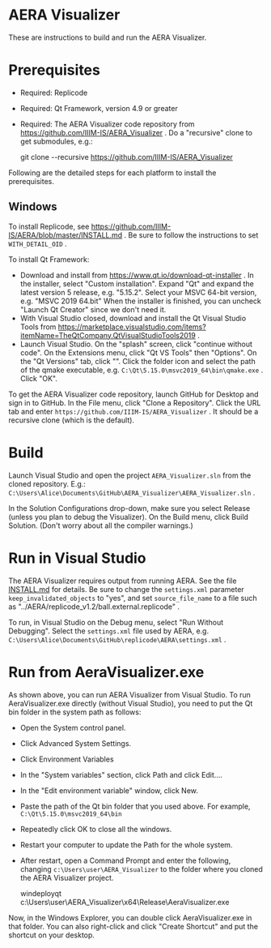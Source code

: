 AERA Visualizer
===============

These are instructions to build and run the AERA Visualizer.

Prerequisites
=============

* Required: Replicode
* Required: Qt Framework, version 4.9 or greater
* Required: The AERA Visualizer code repository from https://github.com/IIIM-IS/AERA_Visualizer . Do a "recursive" clone to get submodules, e.g.:

    git clone --recursive https://github.com/IIIM-IS/AERA_Visualizer

Following are the detailed steps for each platform to install the prerequisites.

## Windows
To install Replicode, see https://github.com/IIIM-IS/AERA/blob/master/INSTALL.md . Be sure
to follow the instructions to set `WITH_DETAIL_OID` .

To install Qt Framework:

* Download and install from https://www.qt.io/download-qt-installer . In the
  installer, select "Custom installation". Expand "Qt" and expand the latest version 5 release,
  e.g. "5.15.2". Select your MSVC 64-bit version, e.g. "MSVC 2019 64.bit" When the installer is
  finished, you can uncheck "Launch Qt Creator" since we don't need it. 
* With Visual Studio closed, download and install the Qt Visual Studio Tools from
  https://marketplace.visualstudio.com/items?itemName=TheQtCompany.QtVisualStudioTools2019 .
* Launch Visual Studio. On the "splash" screen, click "continue without code". On the Extensions menu, click 
  "Qt VS Tools" then "Options". On the "Qt Versions" tab, click "<add new Qt version>". Click the folder icon and 
  select the path of the qmake executable, e.g. `C:\Qt\5.15.0\msvc2019_64\bin\qmake.exe` . Click "OK".

To get the AERA Visualizer code repository, launch GitHub for Desktop and sign in to GitHub. In the File menu, 
click "Clone a Repository". Click the URL tab and enter `https://github.com/IIIM-IS/AERA_Visualizer` . 
It should be a recursive clone (which is the default).

Build
=====
Launch Visual Studio and open the project `AERA_Visualizer.sln` from the cloned repository. E.g.:
`C:\Users\Alice\Documents\GitHub\AERA_Visualizer\AERA_Visualizer.sln` .

In the Solution Configurations drop-down, make sure you select Release (unless you plan to debug the Visualizer).
On the Build menu, click Build Solution. (Don't worry about all the compiler warnings.)

Run in Visual Studio
====================

The AERA Visualizer requires output from running AERA. See the file [INSTALL.md](https://github.com/IIIM-IS/AERA/blob/master/INSTALL.md)
for details. Be sure to change the `settings.xml` parameter `keep_invalidated_objects` to "yes", and set
`source_file_name` to a file such as "../AERA/replicode_v1.2/ball.external.replicode" .

To run, in Visual Studio on the Debug menu, select "Run Without Debugging". Select the `settings.xml` file used by AERA, e.g.
`C:\Users\Alice\Documents\GitHub\replicode\AERA\settings.xml` .

Run from AeraVisualizer.exe
===========================

As shown above, you can run AERA Visualizer from Visual Studio. To run AeraVisualizer.exe directly (without Visual Studio),
you need to put the Qt bin folder in the system path as follows:

* Open the System control panel.
* Click Advanced System Settings.
* Click Environment Variables
* In the "System variables" section, click Path and click Edit....
* In the "Edit environment variable" window, click New.
* Paste the path of the Qt bin folder that you used above. For example, `C:\Qt\5.15.0\msvc2019_64\bin`
* Repeatedly click OK to close all the windows.
* Restart your computer to update the Path for the whole system.
* After restart, open a Command Prompt and enter the following, changing `c:\Users\user\AERA_Visualizer` to
  the folder where you cloned the AERA Visualizer project.

    windeployqt c:\Users\user\AERA_Visualizer\x64\Release\AeraVisualizer.exe

Now, in the Windows Explorer, you can double click AeraVisualizer.exe in that folder. You can also right-click and click
"Create Shortcut" and put the shortcut on your desktop.
